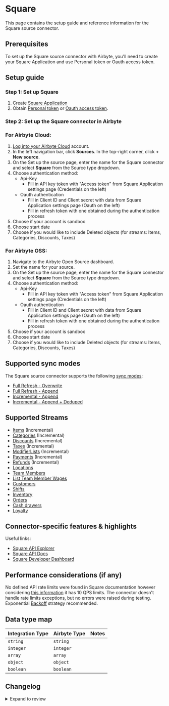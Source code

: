 # Square

This page contains the setup guide and reference information for the Square source connector.

## Prerequisites

To set up the Square source connector with Airbyte, you'll need to create your Square Application and use Personal token or Oauth access token.

## Setup guide

### Step 1: Set up Square

1. Create [Square Application](https://developer.squareup.com/apps)
2. Obtain [Personal token](https://developer.squareup.com/docs/build-basics/access-tokens) or [Oauth access token](https://developer.squareup.com/docs/oauth-api/create-urls-for-square-authorization).

### Step 2: Set up the Square connector in Airbyte

### For Airbyte Cloud:

1. [Log into your Airbyte Cloud](https://cloud.airbyte.com/workspaces) account.
2. In the left navigation bar, click **Sources**. In the top-right corner, click **+ New source**.
3. On the Set up the source page, enter the name for the Square connector and select **Square** from the Source type dropdown.
4. Choose authentication method:
   - Api-Key
     - Fill in API key token with "Access token" from Square Application settings page (Credentials on the left)
   - Oauth authentication
     - Fill in Client ID and Client secret with data from Square Application settings page (Oauth on the left)
     - Fill in refresh token with one obtained during the authentication process
5. Choose if your account is sandbox
6. Choose start date
7. Choose if you would like to include Deleted objects (for streams: Items, Categories, Discounts, Taxes)

### For Airbyte OSS:

1. Navigate to the Airbyte Open Source dashboard.
2. Set the name for your source.
3. On the Set up the source page, enter the name for the Square connector and select **Square** from the Source type dropdown.
4. Choose authentication method:
   - Api-Key
     - Fill in API key token with "Access token" from Square Application settings page (Credentials on the left)
   - Oauth authentication
     - Fill in Client ID and Client secret with data from Square Application settings page (Oauth on the left)
     - Fill in refresh token with one obtained during the authentication process
5. Choose if your account is sandbox
6. Choose start date
7. Choose if you would like to include Deleted objects (for streams: Items, Categories, Discounts, Taxes)

## Supported sync modes

The Square source connector supports the following [ sync modes](https://docs.airbyte.com/cloud/core-concepts#connection-sync-modes):

- [Full Refresh - Overwrite](https://docs.airbyte.com/understanding-airbyte/connections/full-refresh-overwrite/)
- [Full Refresh - Append](https://docs.airbyte.com/understanding-airbyte/connections/full-refresh-append)
- [Incremental - Append](https://docs.airbyte.com/understanding-airbyte/connections/incremental-append)
- [Incremental - Append + Deduped](https://docs.airbyte.com/understanding-airbyte/connections/incremental-append-deduped)

## Supported Streams

- [Items](https://developer.squareup.com/explorer/square/catalog-api/search-catalog-objects) \(Incremental\)
- [Categories](https://developer.squareup.com/explorer/square/catalog-api/search-catalog-objects) \(Incremental\)
- [Discounts](https://developer.squareup.com/explorer/square/catalog-api/search-catalog-objects) \(Incremental\)
- [Taxes](https://developer.squareup.com/explorer/square/catalog-api/search-catalog-objects) \(Incremental\)
- [ModifierLists](https://developer.squareup.com/explorer/square/catalog-api/search-catalog-objects) \(Incremental\)
- [Payments](https://developer.squareup.com/reference/square_2022-10-19/payments-api/list-payments) \(Incremental\)
- [Refunds](https://developer.squareup.com/reference/square_2022-10-19/refunds-api/list-payment-refunds) \(Incremental\)
- [Locations](https://developer.squareup.com/explorer/square/locations-api/list-locations)
- [Team Members](https://developer.squareup.com/reference/square_2022-10-19/team-api/search-team-members)
- [List Team Member Wages](https://developer.squareup.com/explorer/square/labor-api/list-team-member-wages)
- [Customers](https://developer.squareup.com/explorer/square/customers-api/list-customers)
- [Shifts](https://developer.squareup.com/reference/square/labor-api/search-shifts)
- [Inventory](https://developer.squareup.com/reference/square/inventory-api/batch-retrieve-inventory-counts)
- [Orders](https://developer.squareup.com/reference/square/orders-api/search-orders)
- [Cash drawers](https://developer.squareup.com/explorer/square/cash-drawers-api/list-cash-drawer-shifts)
- [Loyalty](https://developer.squareup.com/explorer/square/loyalty-api/search-loyalty-accounts)

## Connector-specific features & highlights

Useful links:

- [Square API Explorer](https://developer.squareup.com/explorer/square)
- [Square API Docs](https://developer.squareup.com/reference/square)
- [Square Developer Dashboard](https://developer.squareup.com/apps)

## Performance considerations (if any)

No defined API rate limits were found in Square documentation however considering [this information](https://stackoverflow.com/questions/28033966/whats-the-rate-limit-on-the-square-connect-api/28053836#28053836) it has 10 QPS limits. The connector doesn't handle rate limits exceptions, but no errors were raised during testing.
Exponential [Backoff](https://developer.squareup.com/forums/t/current-square-api-rate-limit/449) strategy recommended.

## Data type map

| Integration Type | Airbyte Type | Notes |
| :--------------- | :----------- | :---- |
| `string`         | `string`     |       |
| `integer`        | `integer`    |       |
| `array`          | `array`      |       |
| `object`         | `object`     |       |
| `boolean`        | `boolean`    |       |

## Changelog

<details>
  <summary>Expand to review</summary>

| Version | Date       | Pull Request                                             | Subject                                                                   |
| :------ | :--------- | :------------------------------------------------------- | :------------------------------------------------------------------------ |
| 1.7.3 | 2025-02-22 | [49109](https://github.com/airbytehq/airbyte/pull/49109) | Update dependencies |
| 1.7.2 | 2024-10-29 | [47869](https://github.com/airbytehq/airbyte/pull/47869) | Update dependencies |
| 1.7.1 | 2024-10-28 | [47608](https://github.com/airbytehq/airbyte/pull/47608) | Update dependencies |
| 1.7.0 | 2024-10-06 | [46527](https://github.com/airbytehq/airbyte/pull/46527) | Migrate to Manifest-only |
| 1.6.23 | 2024-10-05 | [46409](https://github.com/airbytehq/airbyte/pull/46409) | Update dependencies |
| 1.6.22 | 2024-09-28 | [46162](https://github.com/airbytehq/airbyte/pull/46162) | Update dependencies |
| 1.6.21 | 2024-09-21 | [45787](https://github.com/airbytehq/airbyte/pull/45787) | Update dependencies |
| 1.6.20 | 2024-09-14 | [45550](https://github.com/airbytehq/airbyte/pull/45550) | Update dependencies |
| 1.6.19 | 2024-09-07 | [45045](https://github.com/airbytehq/airbyte/pull/45045) | Update dependencies |
| 1.6.18 | 2024-08-24 | [44745](https://github.com/airbytehq/airbyte/pull/44745) | Update dependencies |
| 1.6.17 | 2024-08-17 | [44325](https://github.com/airbytehq/airbyte/pull/44325) | Update dependencies |
| 1.6.16 | 2024-08-12 | [43915](https://github.com/airbytehq/airbyte/pull/43915) | Update dependencies |
| 1.6.15 | 2024-08-10 | [43498](https://github.com/airbytehq/airbyte/pull/43498) | Update dependencies |
| 1.6.14 | 2024-08-03 | [43110](https://github.com/airbytehq/airbyte/pull/43110) | Update dependencies |
| 1.6.13 | 2024-07-27 | [42638](https://github.com/airbytehq/airbyte/pull/42638) | Update dependencies |
| 1.6.12 | 2024-07-20 | [42226](https://github.com/airbytehq/airbyte/pull/42226) | Update dependencies |
| 1.6.11 | 2024-07-13 | [41913](https://github.com/airbytehq/airbyte/pull/41913) | Update dependencies |
| 1.6.10 | 2024-07-10 | [41502](https://github.com/airbytehq/airbyte/pull/41502) | Update dependencies |
| 1.6.9 | 2024-07-09 | [41124](https://github.com/airbytehq/airbyte/pull/41124) | Update dependencies |
| 1.6.8 | 2024-07-06 | [40989](https://github.com/airbytehq/airbyte/pull/40989) | Update dependencies |
| 1.6.7 | 2024-06-25 | [40313](https://github.com/airbytehq/airbyte/pull/40313) | Update dependencies |
| 1.6.6 | 2024-06-22 | [40027](https://github.com/airbytehq/airbyte/pull/40027) | Update dependencies |
| 1.6.5 | 2024-06-06 | [39206](https://github.com/airbytehq/airbyte/pull/39206) | [autopull] Upgrade base image to v1.2.2 |
| 1.6.4 | 2024-06-12 | [30315](https://github.com/airbytehq/airbyte/pull/30315) | Fix `customer` stream pagination limit |
| 1.6.3 | 2024-06-14 | [39377](https://github.com/airbytehq/airbyte/pull/39377) | Add error handlers, migrate to inline schemas, move spec to manifest |
| 1.6.2 | 2024-05-03 | [37800](https://github.com/airbytehq/airbyte/pull/37800) | Migrate to Poetry. Replace custom components with default classes |
| 1.6.1 | 2023-11-07 | [31481](https://github.com/airbytehq/airbyte/pull/31481) | Fix duplicate records for `Payments` and `Refunds` stream |
| 1.6.0 | 2023-10-18 | [31115](https://github.com/airbytehq/airbyte/pull/31115) | Add `customer_id` field to `Payments` and `Orders` streams |
| 1.5.0 | 2023-10-16 | [31045](https://github.com/airbytehq/airbyte/pull/31045) | Added New Stream bank_accounts |
| 1.4.0 | 2023-10-13 | [31106](https://github.com/airbytehq/airbyte/pull/31106) | Add new stream Loyalty |
| 1.3.0 | 2023-10-12 | [31107](https://github.com/airbytehq/airbyte/pull/31107) | Add new stream Inventory |
| 1.2.0 | 2023-10-10 | [31065](https://github.com/airbytehq/airbyte/pull/31065) | Add new stream Cash drawers shifts |
| 1.1.3 | 2023-10-10 | [30960](https://github.com/airbytehq/airbyte/pull/30960) | Update `airbyte-cdk` version to `>=0.51.31` |
| 1.1.2 | 2023-07-10 | [28019](https://github.com/airbytehq/airbyte/pull/28019) | fix display order of spec fields |
| 1.1.1 | 2023-06-28 | [27762](https://github.com/airbytehq/airbyte/pull/27762) | Update following state breaking changes |
| 1.1.0 | 2023-05-24 | [26485](https://github.com/airbytehq/airbyte/pull/26485) | Remove deprecated authSpecification in favour of advancedAuth |
| 1.0.1 | 2023-05-03 | [25784](https://github.com/airbytehq/airbyte/pull/25784) | Fix Authenticator |
| 1.0.0 | 2023-05-03 | [25784](https://github.com/airbytehq/airbyte/pull/25784) | Fix Authenticator |
| 0.2.2 | 2023-03-22 | [22867](https://github.com/airbytehq/airbyte/pull/22867) | Specified date formatting in specification |
| 0.2.1 | 2023-03-06 | [23231](https://github.com/airbytehq/airbyte/pull/23231) | Publish using low-code CDK Beta version |
| 0.2.0 | 2022-11-14 | [19369](https://github.com/airbytehq/airbyte/pull/19369) | Migrate to low code (YAML); update API to version 2022-10-19; update docs |
| 0.1.4 | 2021-12-02 | [6842](https://github.com/airbytehq/airbyte/pull/6842) | Added oauth support |
| 0.1.3 | 2021-12-06 | [8425](https://github.com/airbytehq/airbyte/pull/8425) | Update title, description fields in spec |
| 0.1.2 | 2021-11-08 | [7499](https://github.com/airbytehq/airbyte/pull/7499) | Remove base-python dependencies |
| 0.1.1 | 2021-07-09 | [4645](https://github.com/airbytehq/airbyte/pull/4645) | Update \_send_request method due to Airbyte CDK changes |
| 0.1.0 | 2021-06-30 | [4439](https://github.com/airbytehq/airbyte/pull/4439) | Initial release supporting the Square API |

</details>
